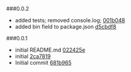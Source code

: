 

###0.0.2

 * added tests; removed console.log; [001b048](001b0486a5e6b1f3598113e749dba7233092bdfe)
 * added bin field to package.json [d5cbdf8](d5cbdf877c30c85b051bbb2835f1da3beea84b4b)

###0.0.1

 * initial README.md [022425e](022425e608e58c82bf258e81d4d4d96b3ccd0d06)
 * initial [2ca7819](2ca7819e9ef97c5703fbf5fee529b4635ab8a03d)
 * Initial commit [681b965](681b96525691cec9eb49bae0069d844d3331d109)


